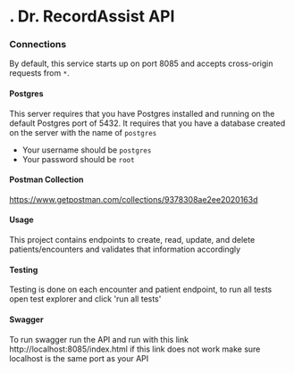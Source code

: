 ﻿# . Dr. RecordAssist API

### Connections

By default, this service starts up on port 8085 and accepts cross-origin requests from `*`.

#### Postgres

This server requires that you have Postgres installed and running on the default Postgres port of 5432. It requires that you have a database created on the server with the name of `postgres`
- Your username should be `postgres`
- Your password should be `root`

#### Postman Collection
https://www.getpostman.com/collections/9378308ae2ee2020163d

#### Usage  
This project contains endpoints to create, read, update, and delete patients/encounters and validates that information accordingly

#### Testing 
Testing is done on each encounter and patient endpoint, to run all tests open test explorer and click 'run all tests' 

#### Swagger
To run swagger run the API and run with this link http://localhost:8085/index.html if this link does not work make sure localhost is the same port as your API